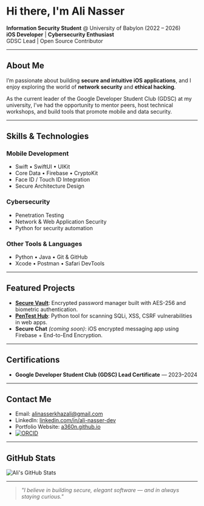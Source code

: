 #  Hi there, I'm **Ali Nasser**  


 **Information Security Student** @ University of Babylon (2022 – 2026)  
 **iOS Developer** |  **Cybersecurity Enthusiast**  
 GDSC Lead | Open Source Contributor

---

##  About Me
I’m passionate about building **secure and intuitive iOS applications**, and I enjoy exploring the world of **network security** and **ethical hacking**.

As the current leader of the Google Developer Student Club (GDSC) at my university, I’ve had the opportunity to mentor peers, host technical workshops, and build tools that promote mobile and data security.

---

##  Skills & Technologies

###  Mobile Development
- Swift • SwiftUI • UIKit  
- Core Data • Firebase • CryptoKit  
- Face ID / Touch ID Integration  
- Secure Architecture Design  

###  Cybersecurity
- Penetration Testing  
- Network & Web Application Security  
- Python for security automation  

###  Other Tools & Languages
- Python • Java • Git & GitHub  
- Xcode • Postman • Safari DevTools

---

##  Featured Projects

-  [**Secure Vault**](https://github.com/a360n/secure-vault): Encrypted password manager built with AES-256 and biometric authentication.
-  [**PenTest Hub**](https://github.com/a360n/pentest-hub): Python tool for scanning SQLi, XSS, CSRF vulnerabilities in web apps.
-  **Secure Chat** *(coming soon)*: iOS encrypted messaging app using Firebase + End-to-End Encryption.

---

##  Certifications
-  **Google Developer Student Club (GDSC) Lead Certificate** — 2023–2024  

---

##  Contact Me

-  Email: [alinasserkhazali@gmail.com](mailto:alinasserkhazali@gmail.com)  
-  LinkedIn: [linkedin.com/in/ali-nasser-dev](https://www.linkedin.com/in/ali-nasser-dev)  
-  Portfolio Website: [a360n.github.io](https://a360n.github.io)  
-  [![ORCID](https://img.shields.io/badge/ORCID-0009--0007--6179--8991-green?logo=orcid)](https://orcid.org/0009-0007-6179-8991)


---

##  GitHub Stats

![Ali's GitHub Stats](https://github-readme-stats.vercel.app/api?username=a360n&show_icons=true&theme=tokyonight)

---

> *"I believe in building secure, elegant software — and in always staying curious."*
